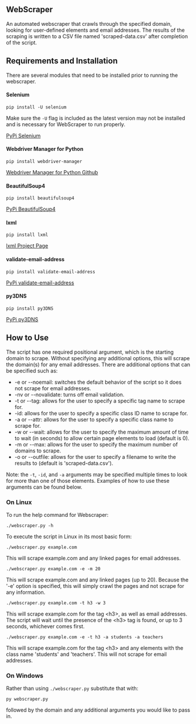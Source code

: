 ## WebScraper
An automated webscraper that crawls through the specified domain, looking for user-defined elements and email addresses.
The results of the scraping is written to a CSV file named 'scraped-data.csv' after completion of the script.

## Requirements and Installation
There are several modules that need to be installed prior to running the webscraper.

#### Selenium
```
pip install -U selenium
```

Make sure the ```-U``` flag is included as the latest version may not be installed and is necessary for WebScraper to run properly.

[PyPi Selenium](https://pypi.org/project/selenium/)

#### Webdriver Manager for Python

```
pip install webdriver-manager
```

[Webdriver Manager for Python Github](https://github.com/SergeyPirogov/webdriver_manager)

#### BeautifulSoup4

```
pip install beautifulsoup4
```

[PyPi BeautifulSoup4](https://pypi.org/project/beautifulsoup4/)

#### lxml

```
pip install lxml
```

[lxml Project Page](https://lxml.de)

#### validate-email-address

```
pip install validate-email-address
```

[PyPi validate-email-address](https://pypi.org/project/validate-email-address/)

#### py3DNS

```
pip install py3DNS
```

[PyPi py3DNS](https://pypi.org/project/py3DNS)

## How to Use
The script has one required positional argument, which is the starting domain to scrape.
Without specifying any additional options, this will scrape the domain(s) for any email addresses.
There are additional options that can be specified such as:
* -e or --noemail: switches the default behavior of the script so it does not scrape for email addresses.
* -nv or --novalidate: turns off email validation.
* -t or --tag: allows for the user to specify a specific tag name to scrape for.
* -id: allows for the user to specify a specific class ID name to scrape for.
* -a or --attr: allows for the user to specify a specific class name to scrape for.
* -w or --wait: allows for the user to specify the maximum amount of time to wait (in seconds) to allow certain page elements to load (default is 0).
* -m or --max: allows for the user to specify the maximum number of domains to scrape.
* -o or --outfile: allows for the user to specify a filename to write the results to (default is 'scraped-data.csv').

Note: the ```-t```, ```-id```, and ```-a``` arguments may be specified multiple times to look for more than one of those elements.
Examples of how to use these arguments can be found below.

### On Linux
To run the help command for Webscraper:

```
./webscraper.py -h
```

To execute the script in Linux in its most basic form:

```
./webscraper.py example.com
```

This will scrape example.com and any linked pages for email addresses.

```
./webscraper.py example.com -e -m 20
```

This will scrape example.com and any linked pages (up to 20). Because the '-e' option is specified, this will simply crawl the pages and not scrape for any information.

```
./webscraper.py example.com -t h3 -w 3
```

This will scrape example.com for the tag \<h3\>, as well as email addresses. The script will wait until the presence of the \<h3\> tag is found, or up to 3 seconds, whichever comes first.

```
./webscraper.py example.com -e -t h3 -a students -a teachers
```

This will scrape example.com for the tag \<h3\> and any elements with the class name 'students' and 'teachers'. This will not scrape for email addresses.

### On Windows
Rather than using ```./webscraper.py```
substitute that with:

```
py webscraper.py
```

followed by the domain and any additional arguments you would like to pass in.
